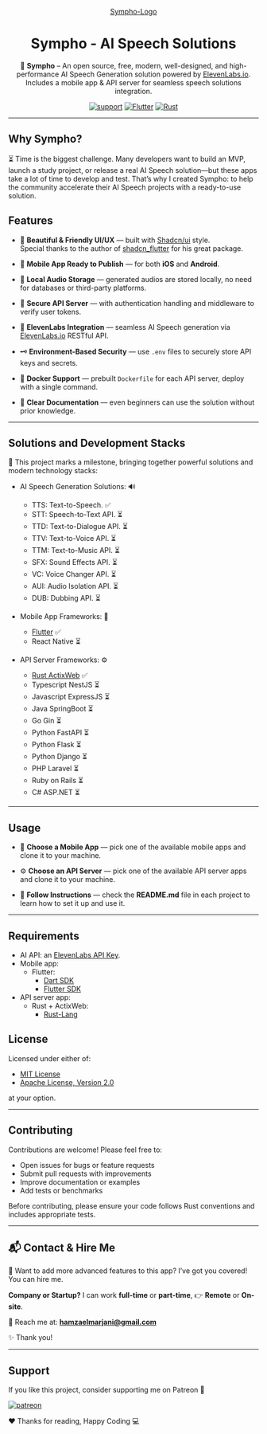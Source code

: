 <div style="text-align: center;">

[Sympho-Logo](https://github.com/hamzaelmarjani/sympho/blob/68343a59fc64345da0e6cff2f27ed7e5a0a77a04/assets/sympho-logo.png)

# Sympho - AI Speech Solutions

🎵 **Sympho** – An open source, free, modern, well-designed, and high-performance AI Speech Generation solution powered by
[ElevenLabs.io](https://elevenlabs.io/). Includes a mobile app & API server for seamless speech solutions integration.

[![support](https://img.shields.io/badge/Support-Open_Source-black?style=for-the-badge&logo=Patreon&logoColor=white)](https://www.patreon.com/elmarjanihamza/gift)
[![Flutter](https://img.shields.io/badge/Flutter-Repo-blue?style=for-the-badge&logo=flutter&logoColor=white)](https://github.com/hamzaelmarjani/sympho/tree/main/App/sympho-mobile-app-flutter)
[![Rust](https://img.shields.io/badge/Rust-Repo-orange?style=for-the-badge&logo=Rust&logoColor=white)](https://github.com/hamzaelmarjani/sympho/tree/main/API/sympho-api-rust)

</div>

---

## Why Sympho?

⏳ Time is the biggest challenge. Many developers want to build an MVP, launch a study project, or release a real AI
Speech solution—but these apps take a lot of time to develop and test. That’s why I created Sympho: to help the
community accelerate their AI Speech projects with a ready-to-use solution.

## Features

- 🎨 **Beautiful & Friendly UI/UX** — built with [Shadcn/ui](https://ui.shadcn.com/) style.  
  Special thanks to the author of [shadcn_flutter](https://pub.dev/packages/shadcn_flutter) for his great package.

- 📱 **Mobile App Ready to Publish** — for both **iOS** and **Android**.

- 🎵 **Local Audio Storage** — generated audios are stored locally, no need for databases or third-party platforms.

- 🔐 **Secure API Server** — with authentication handling and middleware to verify user tokens.

- 🤖 **ElevenLabs Integration** — seamless AI Speech generation
  via [ElevenLabs.io](https://elevenlabs.io/docs/api-reference/introduction) RESTful API.

- 🗝️ **Environment-Based Security** — use `.env` files to securely store API keys and secrets.

- 🐳 **Docker Support** — prebuilt `Dockerfile` for each API server, deploy with a single command.

- 📖 **Clear Documentation** — even beginners can use the solution without prior knowledge.

---

## Solutions and Development Stacks

🚀 This project marks a milestone, bringing together powerful solutions and modern technology stacks:

- AI Speech Generation Solutions: 🔊

  - TTS: Text-to-Speech. ✅
  - STT: Speech-to-Text API. ⏳
  - TTD: Text-to-Dialogue API. ⏳
  - TTV: Text-to-Voice API. ⏳
  - TTM: Text-to-Music API. ⏳
  - SFX: Sound Effects API. ⏳
  - VC: Voice Changer API. ⏳
  - AUI: Audio Isolation API. ⏳
  - DUB: Dubbing API. ⏳

- Mobile App Frameworks: 📱

  - [Flutter](https://github.com/hamzaelmarjani/sympho/tree/main/App/sympho-mobile-app-flutter) ✅
  - React Native ⏳

- API Server Frameworks: ⚙️
  - [Rust ActixWeb](https://github.com/hamzaelmarjani/sympho/tree/main/API/sympho-api-rust) ✅
  - Typescript NestJS ⏳
  - Javascript ExpressJS ⏳
  - Java SpringBoot ⏳
  - Go Gin ⏳
  - Python FastAPI ⏳
  - Python Flask ⏳
  - Python Django ⏳
  - PHP Laravel ⏳
  - Ruby on Rails ⏳
  - C# ASP.NET ⏳

---

## Usage

- 📲 **Choose a Mobile App** — pick one of the available mobile apps and clone it to your machine.

- ⚙️ **Choose an API Server** — pick one of the available API server apps and clone it to your machine.

- 📖 **Follow Instructions** — check the **README.md** file in each project to learn how to set it up and use it.

---

## Requirements

- AI API: an [ElevenLabs API Key](https://elevenlabs.io/app/developers/api-keys).
- Mobile app:
  - Flutter:
    - [Dart SDK](https://dart.dev/get-dart)
    - [Flutter SDK](https://docs.flutter.dev/get-started/install)
- API server app:
  - Rust + ActixWeb:
    - [Rust-Lang](https://www.rust-lang.org/learn/get-started)

## License

Licensed under either of:

- [MIT License](LICENSE-MIT)
- [Apache License, Version 2.0](LICENSE-APACHE)

at your option.

---

## Contributing

Contributions are welcome! Please feel free to:

- Open issues for bugs or feature requests
- Submit pull requests with improvements
- Improve documentation or examples
- Add tests or benchmarks

Before contributing, please ensure your code follows Rust conventions and includes appropriate tests.

---

## 📬 Contact & Hire Me

🚀 Want to add more advanced features to this app? I’ve got you covered! You can hire me.

**Company or Startup?** I can work **full-time** or **part-time**, 👉 **Remote** or **On-site**.

💌 Reach me at: **hamzaelmarjani@gmail.com**

✨ Thank you!

---

## Support

If you like this project, consider supporting me on Patreon 💖

[![patreon](https://img.shields.io/badge/Support-Open_Source-black?style=for-the-badge&logo=Patreon&logoColor=white)](https://www.patreon.com/elmarjanihamza/gift)

❤️ Thanks for reading, Happy Coding 💻
